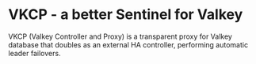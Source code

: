 VKCP - a better Sentinel for Valkey
===================================

VKCP (Valkey Controller and Proxy) is a transparent proxy for Valkey database that doubles as an external HA controller, performing automatic leader failovers.

